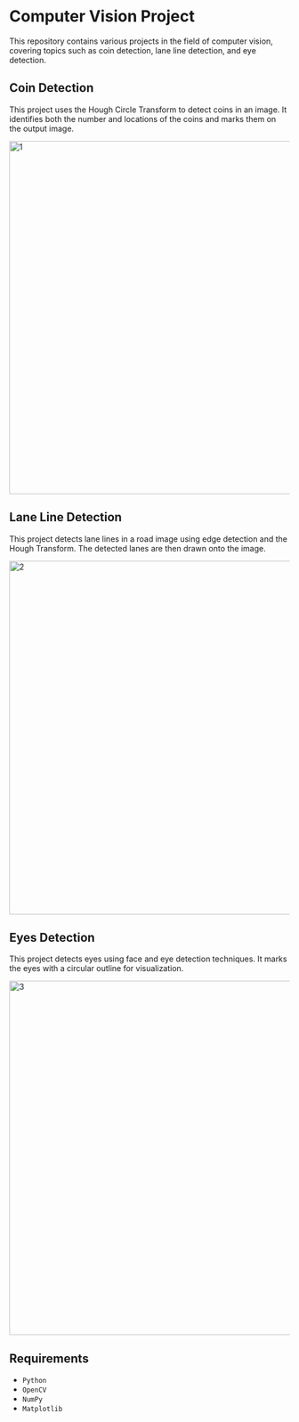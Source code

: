 # Computer Vision Project
This repository contains various projects in the field of computer vision, covering topics such as coin detection, lane line detection, and eye detection.

## Coin Detection
This project uses the Hough Circle Transform to detect coins in an image. It identifies both the number and locations of the coins and marks them on the output image.

<img width="634" alt="1" src="https://github.com/user-attachments/assets/0d70d573-a863-4b33-af9d-86ebfd59a737" />

## Lane Line Detection
This project detects lane lines in a road image using edge detection and the Hough Transform. The detected lanes are then drawn onto the image.

<img width="635" alt="2" src="https://github.com/user-attachments/assets/407aa5ea-7b1e-4727-be0b-01bf55e0e66e" />

## Eyes Detection
This project detects eyes using face and eye detection techniques. It marks the eyes with a circular outline for visualization.

<img width="636" alt="3" src="https://github.com/user-attachments/assets/1e651693-952a-4ea5-8cc9-1e12202dec85" />

## Requirements
- `Python`
- `OpenCV`
- `NumPy`
- `Matplotlib`
